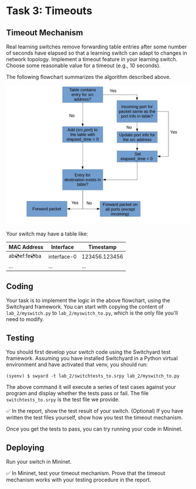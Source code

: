 # Task 3: Timeouts

## Timeout Mechanism

Real learning switches remove forwarding table entries after some number of seconds have elapsed so that a learning switch can adapt to changes in network topology. Implement a timeout feature in your learning switch. Choose some reasonable value for a timeout (e.g., 10 seconds).

The following flowchart summarizes the algorithm described above.

![flowchart](./assets/to_flow.jpg)

Your switch may have a table like:

| MAC Address       | Interface   | Timestamp     |
| ----------------- | ----------- | ------------- |
| ab:cd:ef:fe:cd:ba | interface-0 | 123456.123456 |
| ...               | ...         | ...           |

## Coding

Your task is to implement the logic in the above flowchart, using the Switchyard framework. You can start with copying the content of `lab_2/myswitch.py` to `lab_2/myswitch_to.py`, which is the only file you'll need to modify.

## Testing

You should first develop your switch code using the Switchyard test framework. Assuming you have installed Switchyard in a Python virtual environment and have activated that venv, you should run:

```
(syenv) $ swyard -t lab_2/switchtests_to.srpy lab_2/myswitch_to.py
```

The above command it will execute a series of test cases against your program and display whether the tests pass or fail. The file `switchtests_to.srpy` is the test file we provide.

✅ In the report, show the test result of your switch. (Optional) If you have written the test files yourself, show how you test the timeout mechanism.

Once you get the tests to pass, you can try running your code in Mininet.

## Deploying

Run your switch in Mininet.

✅ In Mininet, test your timeout mechanism. Prove that the timeout mechanism works with your testing procedure in the report.
